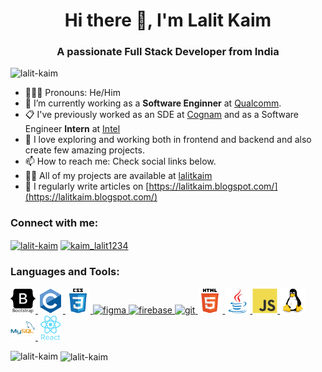 <h1 align="center">Hi there 👋, I'm Lalit Kaim</h1>
<h3 align="center">A passionate Full Stack Developer from India</h3>

<p align="left"> <img src="https://komarev.com/ghpvc/?username=lalit-kaim&label=Profile%20views&color=0e75b6&style=flat" alt="lalit-kaim" /> </p>

- 👩🏻‍💻 Pronouns: He/Him
- 💼 I’m currently working as a <strong>Software Enginner</strong> at [Qualcomm](qualcomm.com).
- 📋 I've previously worked as an SDE at [Cognam](cognam.com) and as a Software Engineer <strong>Intern</strong> at [Intel](intel.com)
- 🧭 I love exploring and working both in frontend and backend and also create few amazing projects.
- 📫 How to reach me: Check social links below.
- 👨‍💻 All of my projects are available at [lalitkaim](lalitkaim.com)
- 📝 I regularly write articles on [https://lalitkaim.blogspot.com/](https://lalitkaim.blogspot.com/)

<h3 align="left">Connect with me:</h3>
<p align="left">
<a href="https://linkedin.com/in/lalit-kaim" target="blank"><img align="center" src="https://raw.githubusercontent.com/rahuldkjain/github-profile-readme-generator/master/src/images/icons/Social/linked-in-alt.svg" alt="lalit-kaim" height="30" width="40" /></a>
<a href="https://www.hackerrank.com/kaim_lalit1234" target="blank"><img align="center" src="https://raw.githubusercontent.com/rahuldkjain/github-profile-readme-generator/master/src/images/icons/Social/hackerrank.svg" alt="kaim_lalit1234" height="30" width="40" /></a>
</p>

<h3 align="left">Languages and Tools:</h3>
<p align="left"> <a href="https://getbootstrap.com" target="_blank" rel="noreferrer"> <img src="https://raw.githubusercontent.com/devicons/devicon/master/icons/bootstrap/bootstrap-plain-wordmark.svg" alt="bootstrap" width="40" height="40"/> </a> <a href="https://www.cprogramming.com/" target="_blank" rel="noreferrer"> <img src="https://raw.githubusercontent.com/devicons/devicon/master/icons/c/c-original.svg" alt="c" width="40" height="40"/> </a> <a href="https://www.w3schools.com/css/" target="_blank" rel="noreferrer"> <img src="https://raw.githubusercontent.com/devicons/devicon/master/icons/css3/css3-original-wordmark.svg" alt="css3" width="40" height="40"/> </a> <a href="https://www.figma.com/" target="_blank" rel="noreferrer"> <img src="https://www.vectorlogo.zone/logos/figma/figma-icon.svg" alt="figma" width="40" height="40"/> </a> <a href="https://firebase.google.com/" target="_blank" rel="noreferrer"> <img src="https://www.vectorlogo.zone/logos/firebase/firebase-icon.svg" alt="firebase" width="40" height="40"/> </a> <a href="https://git-scm.com/" target="_blank" rel="noreferrer"> <img src="https://www.vectorlogo.zone/logos/git-scm/git-scm-icon.svg" alt="git" width="40" height="40"/> </a> <a href="https://www.w3.org/html/" target="_blank" rel="noreferrer"> <img src="https://raw.githubusercontent.com/devicons/devicon/master/icons/html5/html5-original-wordmark.svg" alt="html5" width="40" height="40"/> </a> <a href="https://www.java.com" target="_blank" rel="noreferrer"> <img src="https://raw.githubusercontent.com/devicons/devicon/master/icons/java/java-original.svg" alt="java" width="40" height="40"/> </a> <a href="https://developer.mozilla.org/en-US/docs/Web/JavaScript" target="_blank" rel="noreferrer"> <img src="https://raw.githubusercontent.com/devicons/devicon/master/icons/javascript/javascript-original.svg" alt="javascript" width="40" height="40"/> </a> <a href="https://www.linux.org/" target="_blank" rel="noreferrer"> <img src="https://raw.githubusercontent.com/devicons/devicon/master/icons/linux/linux-original.svg" alt="linux" width="40" height="40"/> </a> <a href="https://www.mysql.com/" target="_blank" rel="noreferrer"> <img src="https://raw.githubusercontent.com/devicons/devicon/master/icons/mysql/mysql-original-wordmark.svg" alt="mysql" width="40" height="40"/> </a> <a href="https://reactjs.org/" target="_blank" rel="noreferrer"> <img src="https://raw.githubusercontent.com/devicons/devicon/master/icons/react/react-original-wordmark.svg" alt="react" width="40" height="40"/> </a> </p>

<p><img align="left" src="https://github-readme-stats.vercel.app/api/top-langs?username=lalit-kaim&show_icons=true&locale=en&layout=compact" alt="lalit-kaim" /></p>

<p>&nbsp;<img align="center" src="https://github-readme-stats.vercel.app/api?username=lalit-kaim&show_icons=true&locale=en" alt="lalit-kaim" /></p>

